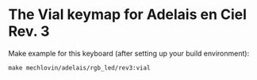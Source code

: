 # The Vial keymap for Adelais en Ciel Rev. 3

Make example for this keyboard (after setting up your build environment):

    make mechlovin/adelais/rgb_led/rev3:vial